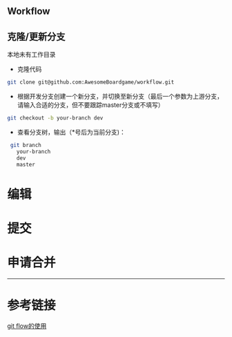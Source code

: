 Workflow
--------
## 克隆/更新分支
本地未有工作目录
* 克隆代码
```bash
git clone git@github.com:AwesomeBoardgame/workflow.git
```
* 根据开发分支创建一个新分支，并切换至新分支（最后一个参数为上游分支，请输入合适的分支，但不要跟踪master分支或不填写）
```bash
git checkout -b your-branch dev
```
* 查看分支树，输出（\*号后为当前分支)：
```bash
 git branch
   your-branch
   dev
   master
```

# 编辑

# 提交

# 申请合并

------
# 参考链接
[git flow的使用](https://www.cnblogs.com/lcngu/p/5770288.html)
